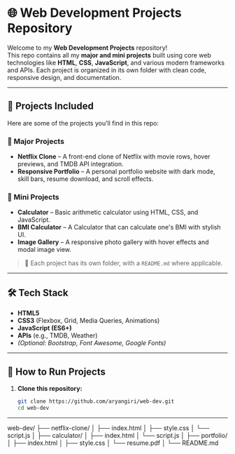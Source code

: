 # 🌐 Web Development Projects Repository

Welcome to my **Web Development Projects** repository!  
This repo contains all my **major and mini projects** built using core web technologies like **HTML**, **CSS**, **JavaScript**, and various modern frameworks and APIs. Each project is organized in its own folder with clean code, responsive design, and documentation.

---

## 📁 Projects Included

Here are some of the projects you’ll find in this repo:

### 🔹 Major Projects

- **Netflix Clone** – A front-end clone of Netflix with movie rows, hover previews, and TMDB API integration.
- **Responsive Portfolio** – A personal portfolio website with dark mode, skill bars, resume download, and scroll effects.

### 🔹 Mini Projects

- **Calculator** – Basic arithmetic calculator using HTML, CSS, and JavaScript.
- **BMI Calculator** – A Calculator that can calculate one's BMI with stylish UI.
- **Image Gallery** – A responsive photo gallery with hover effects and modal image view.


> 📂 Each project has its own folder, with a `README.md` where applicable.

---

## 🛠️ Tech Stack

- **HTML5**
- **CSS3** (Flexbox, Grid, Media Queries, Animations)
- **JavaScript (ES6+)**
- **APIs** (e.g., TMDB, Weather)
- *(Optional: Bootstrap, Font Awesome, Google Fonts)*

---

## 🧪 How to Run Projects

1. **Clone this repository:**
   ```bash
   git clone https://github.com/aryangiri/web-dev.git
   cd web-dev

---

web-dev/
├── netflix-clone/
│   ├── index.html
│   ├── style.css
│   └── script.js
│
├── calculator/
│   ├── index.html
│   └── script.js
│
├── portfolio/
│   ├── index.html
│   ├── style.css
│   └── resume.pdf
│
└── README.md
